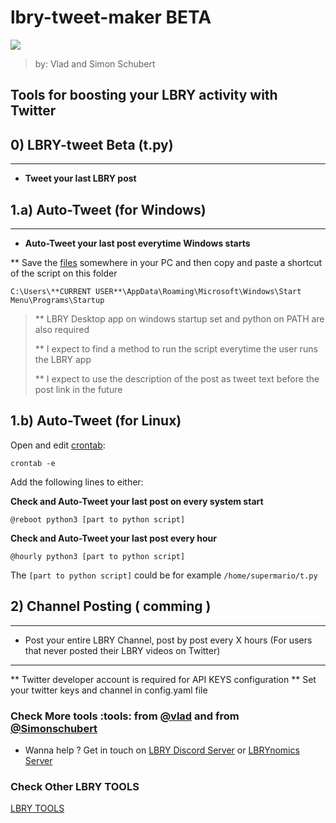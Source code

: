 # lbry-tweet-maker BETA
![](https://i.ibb.co/9sDXj0H/bird.png)
> by: Vlad and Simon Schubert 

## Tools for boosting your LBRY activity with Twitter 

## 0) LBRY-tweet Beta (t.py)
---
- **Tweet your last LBRY post**  

## 1.a) Auto-Tweet (for Windows) 
---
- **Auto-Tweet your last post everytime Windows starts** 

** Save the [files](https://github.com/VladHZC/lbry-tweet-maker) somewhere in your PC and then copy and paste a shortcut of the script on this folder

``` C:\Users\**CURRENT USER**\AppData\Roaming\Microsoft\Windows\Start Menu\Programs\Startup ```

> ** LBRY Desktop app on windows startup set and python on PATH are also required
>
>** I expect to find a method to run the script everytime the user runs the LBRY app
>
>** I expect to use the description of the post as tweet text before the post link in the future

## 1.b) Auto-Tweet (for Linux) 

Open and edit [crontab](https://linuxcommandlibrary.com/man/crontab):

``` crontab -e ```

Add the following lines to either: 

**Check and Auto-Tweet your last post on every system start**

``` @reboot python3 [part to python script] ```

**Check and Auto-Tweet your last post every hour**

``` @hourly python3 [part to python script] ```

The ```[part to python script]``` could be for example ```/home/supermario/t.py```

## 2) Channel Posting ( comming ) 
---
- Post your entire LBRY Channel, post by post every X hours 
(For users that never posted their LBRY videos on Twitter) 


---
** Twitter developer account is required for API KEYS configuration
** Set your twitter keys and channel in config.yaml file 

### Check More tools :tools: from [@vlad](https://odysee.com/@code:a) and from [@Simonschubert](https://odysee.com/@simonschubert:d)  
 - Wanna help ? Get in touch on [LBRY Discord Server](https://chat.lbry.org) or [LBRYnomics Server](https://lbrynomics.com)

### Check Other LBRY TOOLS

[LBRY TOOLS](https://odysee.com/@code:a/tools:4)

